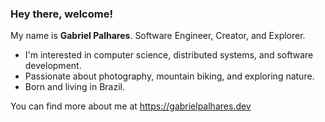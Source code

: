 ### Hey there, welcome!

My name is **Gabriel Palhares**. Software Engineer, Creator, and Explorer.

- I'm interested in computer science, distributed systems, and software development.
- Passionate about photography, mountain biking, and exploring nature.
- Born and living in Brazil.

You can find more about me at https://gabrielpalhares.dev
